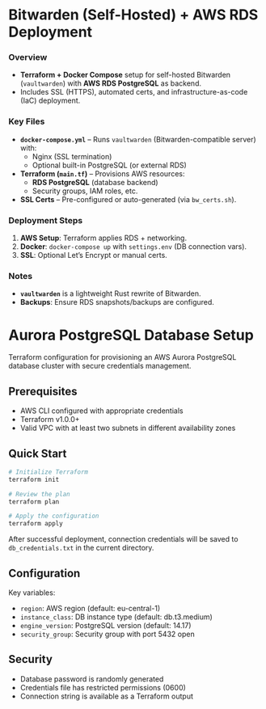 # Bitwarden (Self-Hosted) + AWS RDS Deployment  

### **Overview**  
- **Terraform + Docker Compose** setup for self-hosted Bitwarden (`vaultwarden`) with **AWS RDS PostgreSQL** as backend.  
- Includes SSL (HTTPS), automated certs, and infrastructure-as-code (IaC) deployment.  

### **Key Files**  
- **`docker-compose.yml`** – Runs `vaultwarden` (Bitwarden-compatible server) with:  
  - Nginx (SSL termination)  
  - Optional built-in PostgreSQL (or external RDS)  
- **Terraform (`main.tf`)** – Provisions AWS resources:  
  - **RDS PostgreSQL** (database backend)  
  - Security groups, IAM roles, etc.  
- **SSL Certs** – Pre-configured or auto-generated (via `bw_certs.sh`).  

### **Deployment Steps**  
1. **AWS Setup**: Terraform applies RDS + networking.  
2. **Docker**: `docker-compose up` with `settings.env` (DB connection vars).  
3. **SSL**: Optional Let’s Encrypt or manual certs.  

### **Notes**  
- **`vaultwarden`** is a lightweight Rust rewrite of Bitwarden.  
- **Backups**: Ensure RDS snapshots/backups are configured.

# Aurora PostgreSQL Database Setup

Terraform configuration for provisioning an AWS Aurora PostgreSQL database cluster with secure credentials management.

## Prerequisites

- AWS CLI configured with appropriate credentials
- Terraform v1.0.0+
- Valid VPC with at least two subnets in different availability zones

## Quick Start

```bash
# Initialize Terraform
terraform init

# Review the plan
terraform plan

# Apply the configuration
terraform apply
```

After successful deployment, connection credentials will be saved to `db_credentials.txt` in the current directory.

## Configuration

Key variables:

- `region`: AWS region (default: eu-central-1)
- `instance_class`: DB instance type (default: db.t3.medium)
- `engine_version`: PostgreSQL version (default: 14.17)
- `security_group`: Security group with port 5432 open

## Security

- Database password is randomly generated
- Credentials file has restricted permissions (0600)
- Connection string is available as a Terraform output

